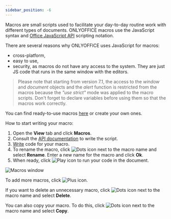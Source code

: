 ```yaml
---
sidebar_position: -6
---
```


Macros are small scripts used to facilitate your day-to-day routine work with different types of documents. ONLYOFFICE macros use the JavaScript syntax and [Office JavaScript API](../../Office%20API/get-started/overview.md) scripting notation.

There are several reasons why ONLYOFFICE uses JavaScript for macros:

- cross-platform,
- easy to use,
- security, as macros do not have any access to the system. They are just JS code that runs in the same window with the editors.

> Please note that starting from version 7.1, the access to the *window* and *document* objects and the *alert* function is restricted from the macros because the *"use strict"* mode was applied to the macro scripts. Don't forget to declare variables before using them so that the macros work correctly.

You can find ready-to-use macros [here](./Samples/Samples.md) or create your own ones.

How to start writing your macro:

1. Open the **View** tab and click **Macros**.
2. Consult the [API documentation](../../Office%20API/get-started/overview.md) to write the script.
3. [Write](./Writing%20macros.md) code for your macro.
4. To rename the macro, click ![Dots icon](/assets/images/plugins/dots.svg) next to the macro name and select **Rename**. Enter a new name for the macro and click **Ok**.
5. When ready, click ![Play icon](/assets/images/plugins/play.svg) to run your code in the document.

![Macros window](/assets/images/plugins/macro-window.png)

To add more macros, click ![Plus icon](/assets/images/plugins/plus.svg).

If you want to delete an unnecessary macro, click ![Dots icon](/assets/images/plugins/dots.svg) next to the macro name and select **Delete**.

You can also copy your macro. To do this, click ![Dots icon](/assets/images/plugins/dots.svg) next to the macro name and select **Copy**.
